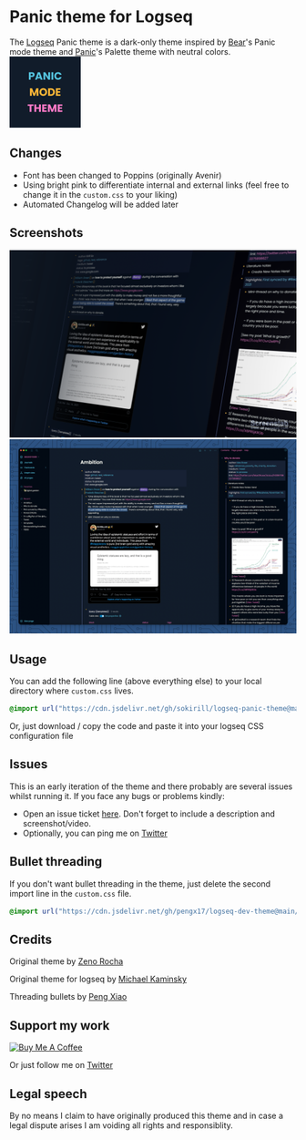 # Panic theme for Logseq

The [Logseq](https://logseq.com/) Panic theme is a dark-only theme inspired by [Bear](https://bear.app)'s Panic mode theme and [Panic](https://panic.com/)'s Palette theme with neutral colors.
</br>
<img src="./assets/panic-logo.png" width="125" />

## Changes

- Font has been changed to Poppins (originally Avenir)
- Using bright pink to differentiate internal and external links (feel free to change it in the `custom.css` to your liking)
- Automated Changelog will be added later

## Screenshots

![Cover ](assets/cover.png)
![Panic mode](assets/screenshot.png)

## Usage

You can add the following line (above everything else) to your local directory where `custom.css` lives.

```css
@import url("https://cdn.jsdelivr.net/gh/sokirill/logseq-panic-theme@main/custom.css");
```

Or, just download / copy the code and paste it into your logseq CSS configuration file

## Issues

This is an early iteration of the theme and there probably are several issues whilst running it. If you face any bugs or problems kindly:

- Open an issue ticket [here](https://github.com/sokirill/logseq-panic-theme/issues/new). Don't forget to include a description and screenshot/video.
- Optionally, you can ping me on [Twitter](https://twitter.com/sokirill)

## Bullet threading

If you don't want bullet threading in the theme, just delete the second import line in the `custom.css` file.

```css
@import url("https://cdn.jsdelivr.net/gh/pengx17/logseq-dev-theme@main/bullet_threading.css");
```

## Credits

Original theme by [Zeno Rocha](https://github.com/zenorocha/dracula-theme)

Original theme for logseq by [Michael Kaminsky](http://github.com/mkaminsky11)

Threading bullets by [Peng Xiao](https://github.com/Pengx17)

## Support my work

<a href="https://www.buymeacoffee.com/kirill" target="_blank"><img src="https://cdn.buymeacoffee.com/buttons/v2/default-yellow.png" alt="Buy Me A Coffee" style="height: 60px !important;width: 217px !important;" ></a>

Or just follow me on [Twitter](https://www.twitter.com/SoKirill)

## Legal speech

By no means I claim to have originally produced this theme and in case a legal dispute arises I am voiding all rights and responsiblity.
